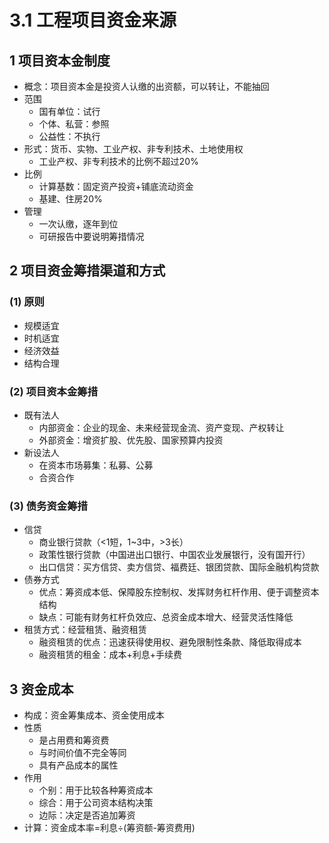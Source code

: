 # 3.1 工程项目资金来源

## 1 项目资本金制度

* 概念：项目资本金是投资人认缴的出资额，可以转让，不能抽回
* 范围
  * 国有单位：试行
  * 个体、私营：参照
  * 公益性：不执行
* 形式：货币、实物、工业产权、非专利技术、土地使用权
  * 工业产权、非专利技术的比例不超过20%
* 比例
  * 计算基数：固定资产投资+铺底流动资金
  * 基建、住房20%
* 管理
  * 一次认缴，逐年到位
  * 可研报告中要说明筹措情况

## 2 项目资金筹措渠道和方式

### (1) 原则

* 规模适宜
* 时机适宜
* 经济效益
* 结构合理

### (2) 项目资本金筹措

* 既有法人
  * 内部资金：企业的现金、未来经营现金流、资产变现、产权转让
  * 外部资金：增资扩股、优先股、国家预算内投资
* 新设法人
  * 在资本市场募集：私募、公募
  * 合资合作

### (3) 债务资金筹措

* 信贷
  * 商业银行贷款（<1短，1\~3中，>3长）
  * 政策性银行贷款（中国进出口银行、中国农业发展银行，没有国开行）
  * 出口信贷：买方信贷、卖方信贷、福费廷、银团贷款、国际金融机构贷款
* 债券方式
  * 优点：筹资成本低、保障股东控制权、发挥财务杠杆作用、便于调整资本结构
  * 缺点：可能有财务杠杆负效应、总资金成本增大、经营灵活性降低
* 租赁方式：经营租赁、融资租赁
  * 融资租赁的优点：迅速获得使用权、避免限制性条款、降低取得成本
  * 融资租赁的租金：成本+利息+手续费

## 3 资金成本

* 构成：资金筹集成本、资金使用成本
* 性质
  * 是占用费和筹资费
  * 与时间价值不完全等同
  * 具有产品成本的属性
* 作用
  * 个别：用于比较各种筹资成本
  * 综合：用于公司资本结构决策
  * 边际：决定是否追加筹资
* 计算：资金成本率=利息÷(筹资额-筹资费用)
